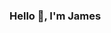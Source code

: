 ### Hello 👋, I'm James

<!--
**jamesyuill/jamesyuill** is a ✨ _special_ ✨ repository because its `README.md` (this file) appears on your GitHub profile.

Here are some ideas to get you started:

- 🔭 I'm currently working on: **An Etsy to Instagram Web Scraper**
- 🌱 I’m currently fleshing out my knowledge of **Typescript**
- 💬 Ask me about **Music or 3D graphics**
- ⚡ Fun fact: I once supported Timbaland at the launch of the mini countryman

